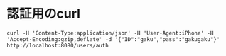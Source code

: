 # 認証用のcurl

    curl -H 'Content-Type:application/json' -H 'User-Agent:iPhone' -H 'Accept-Encoding:gzip,deflate' -d '{"ID":"gaku","pass":"gakugaku"}' http://localhost:8080/users/auth



